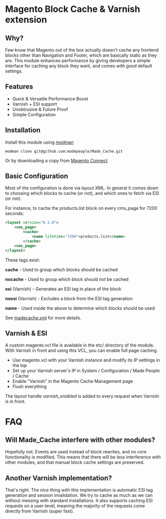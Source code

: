 Magento Block Cache & Varnish extension
==

Why?
--
Few know that Magento out of the box actually doesn't cache any frontend blocks other than Navigation and Footer, which are basically static as they are. This module enhances performance by giving developers a simple interface for caching any block they want, and comes with good default settings.

Features
--
* Quick & Versatile Performance Boost
* Varnish + ESI support
* Unobtrusive & Future Proof
* Simple Configuration

Installation
--
Install this module using [modman](https://github.com/colinmollenhour/modman)

`modman clone git@github.com:madepeople/Made_Cache.git`

Or by downloading a copy from [Magento Connect](http://www.magentocommerce.com/magento-connect/made-cache-9281.html)

Basic Configuration
--
Most of the configuration is done via layout XML. In general it comes down to choosing which blocks to cache (or not), and which ones to fetch via ESI (or not).

For instance, to cache the products.list block on every cms\_page for 7200 seconds:

```xml
<layout version="0.1.0">
    <cms_page>
        <cache>
            <name lifetime="7200">products.list</name>
        </cache>
    <cms_page>
</layout>
```

These tags exist:

**cache** - Used to group which blocks should be cached

**nocache** - Used to group which block should _not_ be cached

**esi** (Varnish) - Generates an ESI tag in place of the block

**noesi** (Varnish) - Excludes a block from the ESI tag generation

**name** - Used inside the above to determine which blocks should be used



See [madecache.xml](https://github.com/madepeople/Made_Cache/blob/master/frontend/layout/madecache.xml) for more details.

Varnish & ESI
--
A custom magento.vcl file is available in the etc/ directory of the module. With Varnish in front and using this VCL, you can enable full page caching.

* Use magento.vcl with your Varnish instance and modify its IP settings in the top
* Set up your Varnish server's IP in System / Configuration / Made People / Cache
* Enable "Varnish" in the Magento Cache Management page
* Flush everything

The layout handle _varnish\_enabled_ is added to every request when Varnish is in front.


FAQ
==

Will Made\_Cache interfere with other modules?
--
Hopefully not. Events are used instead of block rewrites, and no core functionality is modified. This means that there will be less interference with other modules, and that manual block cache settings are preserved.

Another Varnish implementation?
--
That's right. The nice thing with this implementation is automatic ESI tag generation and session invalidation. We try to cache as much as we can without messing with standard installations. It also supports caching ESI requests on a user-level, meaning the majority of the requests come directly from Varnish (super fast).
